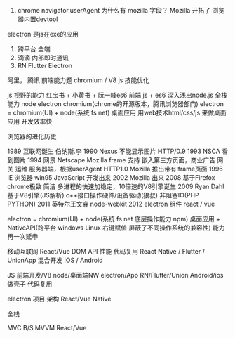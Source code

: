 1. chrome navigator.userAgent 为什么有 mozilla 字段？
  Mozilla 开拓了 浏览器内置devtool

electron 是js在exe的应用
1. 跨平台 全端
2. 滴滴 内部即时通讯
3. RN Flutter Electron

阿里， 腾讯
前端能力题 
chromium / V8 js 技能优化

js 视野的能力
红宝书 + 小黄书 + 阮一峰es6 前端 js + es6
深入浅出node.js 全栈能力 node
electron chromium(chrome的开源版本，腾讯浏览器部门)
electron = chromium(UI) + node(系统 fs net) 桌面应用
用web技术html/css/js 来做桌面应用 开发效率快

浏览器的进化历史

1989 互联网诞生 伯纳斯.李
1990 Nexus 不能显示图片 HTTP/0.9
1993 NSCA 看到图片
1994 网景 Netscape Mozilla
  frame 支持 嵌入第三方页面，商业广告
  网关 运维
  服务器端，根据userAgent HTTP1.0 Mozilla 推出带有iframe页面
1996 IE 浏览器 win95
  JavaScript 开发出来
2002 Mozilla 出来
2008 基于Firefox chrome极致 简洁 多进程的快速加稳定，10倍速的V8引擎诞生
2009 Ryan Dahl 基于V8引擎(JS解析) c++接口操作硬件/设备驱动(狼叔) 非阻塞IO(PHP PYTHON)
2011 英特尔王文睿 node-webkit
2012 electron 组件 react / vue

electron = chromium(UI) + node(系统 fs net 底层操作能力 npm) 桌面应用 + NativeAPI(跨平台 windows Linux 右键赋值 屏蔽了不同操作系统的兼容性) 能力再一次延申

移动互联网
React/Vue DOM API 性能 代码复用
React Native / Flutter / UnionApp 混合开发 IOS / Android

JS 前端开发/V8 node/桌面端NW electron/App RN/Flutter/Union Android/ios 做壳子
代码复用

electron 项目 架构
  React/Vue
  Native

全栈

MVC B/S
MVVM React/Vue